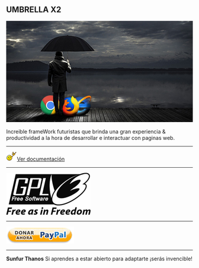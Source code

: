 ## UMBRELLA X2

<img src="doc/src/umbrella.jpg">

Increible frameWork futuristas que brinda una gran experiencia & productividad a la hora de desarrollar e interactuar con paginas web.

---

<img src="doc/src/doc.gif">[Ver documentación](https://sunfurthanos.github.io/Umbrella/doc/index.html)

---

[<img src="doc/src/gpl3.png">](http://www.gnu.org/licenses/gpl-3.0.html)

---

[<img src="doc\src\donar.png">](https://www.paypal.me/SunfurThanos)

---

**Sunfur Thanos** Si aprendes a estar abierto para adaptarte ¡serás invencible!